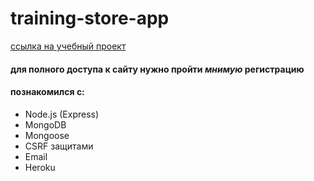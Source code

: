 # training-store-app
[ссылка на учебный проект](https://store-games-express.herokuapp.com/)
#### для полного доступа к сайту нужно пройти *мнимую* регистрацию
#### познакомился с:
- Node.js (Express)
- MongoDB
- Mongoose
- CSRF защитами
- Email
- Heroku
